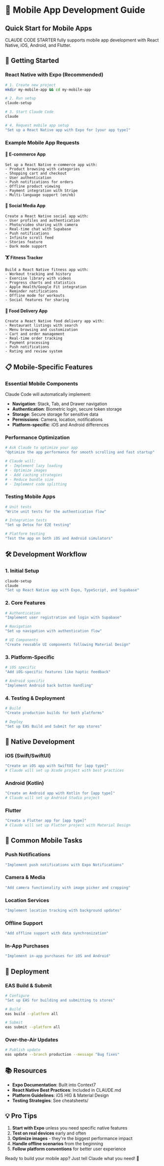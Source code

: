 # 📱 Mobile App Development Guide

## Quick Start for Mobile Apps

CLAUDE CODE STARTER fully supports mobile app development with React Native, iOS, Android, and Flutter.

## 🚀 Getting Started

### React Native with Expo (Recommended)

```bash
# 1. Create new project
mkdir my-mobile-app && cd my-mobile-app

# 2. Run setup
claude-setup

# 3. Start Claude Code
claude

# 4. Request mobile app setup
"Set up a React Native app with Expo for [your app type]"
```

### Example Mobile App Requests

#### 🏪 E-commerce App
```
Set up a React Native e-commerce app with:
- Product browsing with categories
- Shopping cart and checkout
- User authentication
- Push notifications for orders
- Offline product viewing
- Payment integration with Stripe
- Multi-language support (en/nb)
```

#### 💬 Social Media App
```
Create a React Native social app with:
- User profiles and authentication
- Photo/video sharing with camera
- Real-time chat with Supabase
- Push notifications
- Infinite scroll feed
- Stories feature
- Dark mode support
```

#### 🏋️ Fitness Tracker
```
Build a React Native fitness app with:
- Workout tracking and history
- Exercise library with videos
- Progress charts and statistics
- Apple Health/Google Fit integration
- Reminder notifications
- Offline mode for workouts
- Social features for sharing
```

#### 🍕 Food Delivery App
```
Create a React Native food delivery app with:
- Restaurant listings with search
- Menu browsing and customization
- Cart and order management
- Real-time order tracking
- Payment processing
- Push notifications
- Rating and review system
```

## 📋 Mobile-Specific Features

### Essential Mobile Components

Claude Code will automatically implement:
- **Navigation**: Stack, Tab, and Drawer navigation
- **Authentication**: Biometric login, secure token storage
- **Storage**: Secure storage for sensitive data
- **Permissions**: Camera, location, notifications
- **Platform-specific**: iOS and Android differences

### Performance Optimization

```bash
# Ask Claude to optimize your app
"Optimize the app performance for smooth scrolling and fast startup"

# Claude will:
# - Implement lazy loading
# - Optimize images
# - Add caching strategies
# - Reduce bundle size
# - Implement code splitting
```

### Testing Mobile Apps

```bash
# Unit tests
"Write unit tests for the authentication flow"

# Integration tests
"Set up Detox for E2E testing"

# Platform testing
"Test the app on both iOS and Android simulators"
```

## 🛠️ Development Workflow

### 1. Initial Setup
```bash
claude-setup
claude
"Set up React Native app with Expo, TypeScript, and Supabase"
```

### 2. Core Features
```bash
# Authentication
"Implement user registration and login with Supabase"

# Navigation
"Set up navigation with authentication flow"

# UI Components
"Create reusable UI components following Material Design"
```

### 3. Platform-Specific
```bash
# iOS specific
"Add iOS-specific features like haptic feedback"

# Android specific
"Implement Android back button handling"
```

### 4. Testing & Deployment
```bash
# Build
"Create production builds for both platforms"

# Deploy
"Set up EAS Build and Submit for app stores"
```

## 📱 Native Development

### iOS (Swift/SwiftUI)
```bash
"Create an iOS app with SwiftUI for [app type]"
# Claude will set up Xcode project with best practices
```

### Android (Kotlin)
```bash
"Create an Android app with Kotlin for [app type]"
# Claude will set up Android Studio project
```

### Flutter
```bash
"Create a Flutter app for [app type]"
# Claude will set up Flutter project with Material Design
```

## 🔧 Common Mobile Tasks

### Push Notifications
```bash
"Implement push notifications with Expo Notifications"
```

### Camera & Media
```bash
"Add camera functionality with image picker and cropping"
```

### Location Services
```bash
"Implement location tracking with background updates"
```

### Offline Support
```bash
"Add offline support with data synchronization"
```

### In-App Purchases
```bash
"Implement in-app purchases for iOS and Android"
```

## 🚀 Deployment

### EAS Build & Submit
```bash
# Configure
"Set up EAS for building and submitting to stores"

# Build
eas build --platform all

# Submit
eas submit --platform all
```

### Over-the-Air Updates
```bash
# Publish update
eas update --branch production --message "Bug fixes"
```

## 📚 Resources

- **Expo Documentation**: Built into Context7
- **React Native Best Practices**: Included in CLAUDE.md
- **Platform Guidelines**: iOS HIG & Material Design
- **Testing Strategies**: See cheatsheets/

## 💡 Pro Tips

1. **Start with Expo** unless you need specific native features
2. **Test on real devices** early and often
3. **Optimize images** - they're the biggest performance impact
4. **Handle offline scenarios** from the beginning
5. **Follow platform conventions** for better user experience

Ready to build your mobile app? Just tell Claude what you need! 🚀